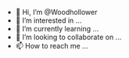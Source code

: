 - 👋 Hi, I’m @Woodhollower
- 👀 I’m interested in ...
- 🌱 I’m currently learning ...
- 💞️ I’m looking to collaborate on ...
- 📫 How to reach me ...

<!---
Woodhollower/Woodhollower is a ✨ special ✨ repository because its `README.md` (this file) appears on your GitHub profile.
You can click the Preview link to take a look at your changes.
--->
